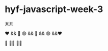 # hyf-javascript-week-3
:belgium: 

:heart: &&        :unicorn:  :smile:  && :unicorn: && :smile:  &&:heart:

:sheep: :rabbit::rose:  :rainbow::tokyo_tower:
